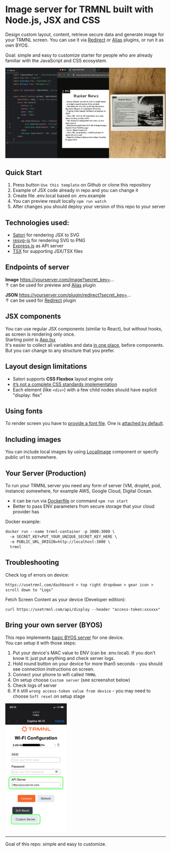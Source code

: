 # Image server for TRMNL built with Node.js, JSX and CSS
Design custom layout, content, retrieve secure data and generate image for your TRMNL screen.
You can use it via [Redirect](https://help.usetrmnl.com/en/articles/11035846-redirect-plugin)
or [Alias](https://help.usetrmnl.com/en/articles/10701448-alias-plugin) plugins, or run it as own BYOS.

Goal: simple and easy to customize starter for people who are already familiar with the JavaScript and CSS ecosystem.

<img src="preview.png" alt="preview">

## Quick Start

1. Press button `Use this template` on Github or clone this repository
2. Example of JSX code already in repo and you can change it
3. Create file .env.local based on .env.example
3. You can preview result locally `npm run watch`
5. After changes you should deploy your version of this repo to your server

## Technologies used:

- [Satori](https://www.npmjs.com/package/satori) for rendering JSX to SVG
- [resvg-js](https://www.npmjs.com/package/@resvg/resvg-js) for rendering SVG to PNG
- [Express.js](https://expressjs.com) as API server
- [TSX](https://tsx.is) for supporting JSX/TSX files

## Endpoints of server

**Image** https://yourserver.com/image?secret_key=... <br>
↑ can be used for preview and [Alias](https://help.usetrmnl.com/en/articles/10701448-alias-plugin) plugin

**JSON** https://yourserver.com/plugin/redirect?secret_key=... <br>
↑ can be used for [Redirect](https://help.usetrmnl.com/en/articles/11035846-redirect-plugin) plugin

## JSX components

You can use regular JSX components (similar to React), but without hooks, as screen is rendering only once.<br>
Starting point is [App.tsx](../src/Template/App.tsx) <br>
It's easier to collect all variables and data [in one place](../src/Data/PrepareData.ts), before components. But you can
change to any structure that you prefer.

## Layout design limitations
- Satori supports **CSS Flexbox** layout engine only
- [it’s not a complete CSS standards implementation](https://github.com/vercel/satori?tab=readme-ov-file#css) 
- Each element (like `<div>`) with a few child nodes should have explicit "display: flex"

## Using fonts

To render screen you have to [provide a font file](../src/Utils/JSXtoPNG.ts). One is [attached by default](../assets/fonts/).

## Including images

You can include local images by using [LocalImage](../src/Template/LocalImage.tsx) component or specify public url to
somewhere.

## Your Server (Production)

To run your TRMNL server you need any form of server (VM, droplet, pod, instance) somewhere, for example AWS, Google
Cloud, Digital Ocean.

- it can be run via [Dockerfile](../Dockerfile) or command `npm run start`
- Better to pass ENV parameters from secure storage that your cloud provider has

Docker example:
```shell
docker run --name trmnl-container -p 3000:3000 \
  -e SECRET_KEY=PUT_YOUR_UNIQUE_SECRET_KEY_HERE \
  -e PUBLIC_URL_ORIGIN=http://localhost:3000 \
  trmnl
```

## Troubleshooting

Check log of errors on device:

```
https://usetrmnl.com/dashboard > top right dropdown > gear icon > scroll down to "Logs"
```

Fetch Screen Content as your device (Developer edition):

```
curl https://usetrmnl.com/api/display --header "access-token:xxxxxx"
```

## Bring your own server (BYOS)
This repo implements [basic BYOS server](https://docs.usetrmnl.com/go/diy/byos) for one device.<br>
You can setup it with those steps:
1. Put your device's MAC value to ENV (can be .env.local). If you don't know it: just put anything and check server logs.
2. Hold round button on your device for more than5 seconds - you should see connection instructions on screen.
3. Connect your phone to wifi called `TRMNL`
4. On setup choose `Custom server` (see screenshot below)
5. Check logs of server
6. If it still `wrong access-token value from device` - you may need to choose `Soft reset` on setup stage

<img src="BYOS_setup.png" alt="BYOS setup" height="400">


---
Goal of this repo: simple and easy to customize.
